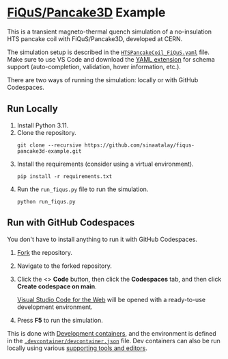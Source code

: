 # [FiQuS/Pancake3D](https://doi.org/10.1088/1361-6668/ad3f83) Example

This is a transient magneto-thermal quench simulation of a no-insulation HTS pancake coil with FiQuS/Pancake3D, developed at CERN.

The simulation setup is described in the [`HTSPancakeCoil_FiQuS.yaml`](https://github.com/sinaatalay/fiqus-pancake3d-example/blob/main/HTSPancakeCoil_FiQuS.yaml) file. Make sure to use VS Code and download the [YAML extension](https://marketplace.visualstudio.com/items?itemName=redhat.vscode-yaml) for schema support (auto-completion, validation, hover information, etc.).

There are two ways of running the simulation: locally or with GitHub Codespaces.

## Run Locally

1. Install Python 3.11.
2. Clone the repository.
    ```
    git clone --recursive https://github.com/sinaatalay/fiqus-pancake3d-example.git
    ```
3. Install the requirements (consider using a virtual environment).
    ```
    pip install -r requirements.txt
    ```
4. Run the `run_fiqus.py` file to run the simulation.
    ```
    python run_fiqus.py
    ```

## Run with GitHub Codespaces

You don't have to install anything to run it with GitHub Codespaces.

1.  [Fork](https://github.com/sinaatalay/fiqus-pancake3d-example/fork) the repository.
2.  Navigate to the forked repository.
3.  Click the <> **Code** button, then click the **Codespaces** tab, and then click **Create codespace on main**.

    [Visual Studio Code for the Web](https://code.visualstudio.com/docs/editor/vscode-web) will be opened with a ready-to-use development environment.

4.  Press **F5** to run the simulation.

This is done with [Development containers](https://containers.dev/), and the environment is defined in the [`.devcontainer/devcontainer.json`](https://github.com/sinaatalay/fiqus-pancake3d-example/blob/main/.devcontainer/devcontainer.json) file. Dev containers can also be run locally using various [supporting tools and editors](https://containers.dev/supporting).
